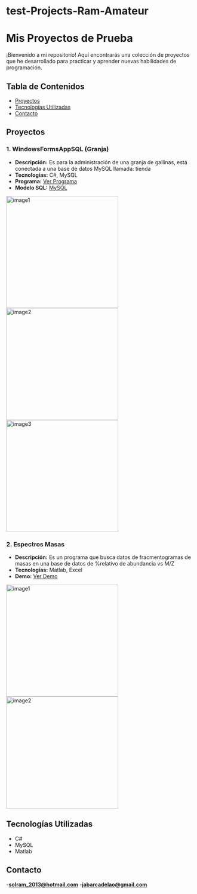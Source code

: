 # test-Projects-Ram-Amateur
# Mis Proyectos de Prueba

¡Bienvenido a mi repositorio! Aquí encontrarás una colección de proyectos que he desarrollado para practicar y aprender nuevas habilidades de programación.

## Tabla de Contenidos
- [Proyectos](#proyectos)
- [Tecnologías Utilizadas](#tecnologías-utilizadas)
- [Contacto](#contacto)

## Proyectos

### 1. WindowsFormsAppSQL (Granja)
- **Descripción:** Es para la administración de una granja de gallinas, está conectada a una base de datos MySQL llamada: tienda
- **Tecnologías:** C#, MySQL
- **Programa:** [Ver Programa](./WindowsFormsAppSQL)
- **Modelo SQL:** [MySQL](./modeltienda.mwb)
  

<img src="https://github.com/user-attachments/assets/05ac456e-89c8-4e33-aa93-0fc176eeb1cb" alt="image1" width="300"/>
<img src="https://github.com/user-attachments/assets/5216ab25-f29c-45b9-8676-a7b347e775b4" alt="image2" width="300"/>
<img src="https://github.com/user-attachments/assets/4f2fb639-98ba-45e3-9cbb-352babe6f52f" alt="image3" width="300"/>



### 2. Espectros Masas
- **Descripción:** Es un programa que busca datos de fracmentogramas de masas en una base de datos de %relativo de abundancia vs M/Z
- **Tecnologías:** Matlab, Excel
- **Demo:** [Ver Demo](./espectromasas)


<img src="https://github.com/user-attachments/assets/33a91c75-1db1-48fd-ac29-16a1f268f4a3" alt="image1" width="300"/>
<img src="https://github.com/user-attachments/assets/24897658-a029-419c-a6b2-abbd08c5ff67" alt="image2" width="300"/>


## Tecnologías Utilizadas
- C#
- MySQL
- Matlab

## Contacto
-**solram_2013@hotmail.com**
-**jabarcadelao@gmail.com**
